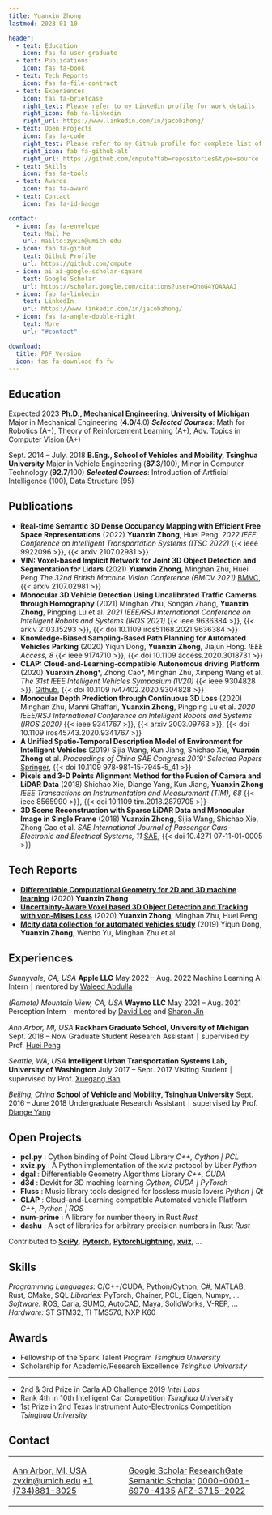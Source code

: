 ```yaml
---
title: Yuanxin Zhong
lastmod: 2023-01-10

header:
  - text: Education
    icon: fas fa-user-graduate
  - text: Publications
    icon: fas fa-book
  - text: Tech Reports
    icon: fas fa-file-contract
  - text: Experiences
    icon: fas fa-briefcase
    right_text: Please refer to my Linkedin profile for work details
    right_icon: fab fa-linkedin
    right_url: https://www.linkedin.com/in/jacobzhong/
  - text: Open Projects
    icon: fas fa-code
    right_test: Please refer to my Github profile for complete list of my open projects
    right_icon: fab fa-github-alt
    right_url: https://github.com/cmpute?tab=repositories&type=source
  - text: Skills
    icon: fas fa-tools
  - text: Awards
    icon: fas fa-award
  - text: Contact
    icon: fas fa-id-badge

contact:
  - icon: fas fa-envelope
    text: Mail Me
    url: mailto:zyxin@umich.edu
  - icon: fab fa-github
    text: Github Profile
    url: https://github.com/cmpute
  - icon: ai ai-google-scholar-square
    text: Google Scholar
    url: https://scholar.google.com/citations?user=OhoG4YQAAAAJ
  - icon: fab fa-linkedin
    text: LinkedIn
    url: https://www.linkedin.com/in/jacobzhong/
  - icon: fas fa-angle-double-right
    text: More
    url: "#contact"

download:
  title: PDF Version
  icon: fas fa-download fa-fw
---
```


## Education

<span class="right"> Expected 2023 </span> **Ph.D., Mechanical Engineering, University of Michigan**
Major in Mechanical Engineering (**4.0**/4.0)
***Selected Courses***: Math for Robotics (A+), Theory of Reinforcement Learning (A+), Adv. Topics in Computer Vision (A+)

<span class="right"> Sept. 2014 – July. 2018 </span> **B.Eng., School of Vehicles and Mobility, Tsinghua University**
Major in Vehicle Engineering (**87.3**/100), Minor in Computer Technology (**92.7**/100)
***Selected Courses***: Introduction of Artficial Intelligence (100), Data Structure (95)

## Publications

- __Real-time Semantic 3D Dense Occupancy Mapping with Efficient Free Space Representations__ (2022)
  **Yuanxin Zhong**, Huei Peng.
  *2022 IEEE Conference on Intelligent Transportation Systems (ITSC 2022)*
  {{< ieee 9922096 >}}, {{< arxiv 2107.02981 >}}
- __VIN: Voxel-based Implicit Network for Joint 3D Object Detection and Segmentation for Lidars__ (2021)
  **Yuanxin Zhong**, Minghan Zhu, Huei Peng
  *The 32nd British Machine Vision Conference (BMCV 2021)*
  [<i class="fas fa-external-link-alt fa-sm"></i> BMVC](https://www.bmvc2021-virtualconference.com/conference/papers/paper_0784.html), {{< arxiv 2107.02981 >}}
- __Monocular 3D Vehicle Detection Using Uncalibrated Traffic Cameras through Homography__ (2021)
  Minghan Zhu, Songan Zhang, **Yuanxin Zhong**, Pingping Lu et al.
  *2021 IEEE/RSJ International Conference on Intelligent Robots and Systems (IROS 2021)*
  {{< ieee 9636384 >}}, {{< arxiv 2103.15293 >}}, {{< doi 10.1109 iros51168.2021.9636384 >}}
- __Knowledge-Biased Sampling-Based Path Planning for Automated Vehicles Parking__ (2020)
  Yiqun Dong, **Yuanxin Zhong**, Jiajun Hong. 
  *IEEE Access, 8*
  {{< ieee 9174710 >}}, {{< doi 10.1109 access.2020.3018731 >}}
- __CLAP: Cloud-and-Learning-compatible Autonomous driving Platform__ (2020)
  **Yuanxin Zhong**\*, Zhong Cao\*, Minghan Zhu, Xinpeng Wang et al.
  *The 31st IEEE Intelligent Vehicles Symposium (IV20)*
  {{< ieee 9304828 >}}, [<i class="fab fa-github"></i> Github](https://github.com/CLAP-Framework/clap), {{< doi 10.1109 iv47402.2020.9304828 >}}
- __Monocular Depth Prediction through Continuous 3D Loss__ (2020)
  Minghan Zhu, Manni Ghaffari, **Yuanxin Zhong**, Pingping Lu et al.
  *2020 IEEE/RSJ International Conference on Intelligent Robots and Systems (IROS 2020)*
  {{< ieee 9341767 >}}, {{< arxiv 2003.09763 >}}, {{< doi 10.1109 iros45743.2020.9341767 >}}
-  __A Unified Spatio-Temporal Description Model of Environment for Intelligent Vehicles__ (2019)
  Sijia Wang, Kun Jiang, Shichao Xie, **Yuanxin Zhong** et al.
  *Proceedings of China SAE Congress 2019: Selected Papers*
  [<i class="ai ai-springer"></i> Springer](https://link.springer.com/chapter/10.1007/978-981-15-7945-5_41), {{< doi 10.1109 978-981-15-7945-5_41 >}}
- __Pixels and 3-D Points Alignment Method for the Fusion of Camera and LiDAR Data__ (2018)
  Shichao Xie, Diange Yang, Kun Jiang, **Yuanxin Zhong**
  *IEEE Transactions on Instrumentation and Measurement (TIM), 68*
  {{< ieee 8565990 >}}, {{< doi 10.1109 tim.2018.2879705 >}}
- __3D Scene Reconstruction with Sparse LiDAR Data and Monocular Image in Single Frame__ (2018)
  **Yuanxin Zhong**, Sijia Wang, Shichao Xie, Zhong Cao et al. 
  *SAE International Journal of Passenger Cars-Electronic and Electrical Systems, 11*
  [<i class="fas fa-external-link-alt fa-sm"></i> SAE](https://saemobilus.sae.org/content/07-11-01-0005/), {{< doi 10.4271 07-11-01-0005 >}}

## Tech Reports
- [__Differentiable Computational Geometry for 2D and 3D machine learning__](https://arxiv.org/abs/2011.11134) (2020)
  **Yuanxin Zhong**
- [__Uncertainty-Aware Voxel based 3D Object Detection and Tracking with von-Mises Loss__](https://arxiv.org/abs/2011.02553) (2020)
  **Yuanxin Zhong**, Minghan Zhu, Huei Peng
- [__Mcity data collection for automated vehicles study__](https://arxiv.org/abs/1912.06258) (2019)
  Yiqun Dong, **Yuanxin Zhong**, Wenbo Yu, Minghan Zhu et al.

## Experiences

<em class="right"> Sunnyvale, CA, USA</em> **Apple LLC**
<span class="right"> May 2022 – Aug. 2022 </span> Machine Learning AI Intern ⏐ mentored by [Waleed Abdulla](https://www.linkedin.com/in/waleedka/)

<em class="right"> (Remote) Mountain View, CA, USA </em> **Waymo LLC**
<span class="right"> May 2021 – Aug. 2021 </span> Perception Intern ⏐ mentored by [David Lee](https://www.linkedin.com/in/david-lee-b489301a8) and [Sharon Jin](https://www.linkedin.com/in/sharon-jin-5b4289109)

<em class="right"> Ann Arbor, MI, USA </em> **Rackham Graduate School, University of Michigan**
<span class="right"> Sept. 2018 – Now </span> Graduate Student Research Assistant ⏐ supervised by Prof. [Huei Peng](https://huei.engin.umich.edu/)

<em class="right"> Seattle, WA, USA </em> **Intelligent Urban Transportation Systems Lab, University of Washington**
<span class="right"> July 2017 – Sept. 2017 </span> Visiting Student ⏐ supervised by Prof. [Xuegang Ban](http://faculty.washington.edu/banx/)

<em class="right"> Beijing, China </em> **School of Vehicle and Mobility, Tsinghua University**
<span class="right"> Sept. 2016 – June 2018 </span> Undergraduate Research Assistant ⏐ supervised by Prof. [Diange Yang](http://www.svm.tsinghua.edu.cn/essay/80/1834.html)

## Open Projects

<span class="compact">

- **pcl.py** [<i class="fab fa-github"></i>](https://github.com/cmpute/pcl.py) [<i class="fas fa-box"></i>](https://pypi.org/project/pcl-py/): Cython binding of Point Cloud Library <em class="right"> C++, Cython | PCL </em>
- **xviz.py** [<i class="fab fa-github"></i>](https://github.com/cmpute/xviz.py) [<i class="fas fa-box"></i>](https://pypi.org/project/xviz-avs/): A Python implementation of the xviz protocol by Uber <em class="right"> Python </em>
- **dgal** [<i class="fab fa-github"></i>](https://github.com/cmpute/dgal.py): Differentiable Geometry Algorithms Library <em class="right"> C++, CUDA </em>
- **d3d** [<i class="fab fa-github"></i>](https://github.com/cmpute/d3d) [<i class="fas fa-box"></i>](https://pypi.org/project/d3d/): Devkit for 3D maching learning <em class="right"> Cython, CUDA | PyTorch </em>
- **Fluss** [<i class="fab fa-github"></i>](https://github.com/cmpute/fluss): Music library tools designed for lossless music lovers <em class="right"> Python | Qt </em>
- **CLAP** [<i class="fab fa-github"></i>](https://github.com/CLAP-Framework/clap): Cloud-and-Learning compatible Automated vehicle Platform <em class="right"> C++, Python | ROS </em>
- **num-prime** [<i class="fab fa-github"></i>](https://github.com/cmpute/num-prime) [<i class="fas fa-box"></i>](https://crates.io/crates/num-prime): A library for number theory in Rust <em class="right"> Rust </em>
- **dashu** [<i class="fab fa-github"></i>](https://github.com/cmpute/dashu) [<i class="fas fa-box"></i>](https://crates.io/crates/dashu): A set of libraries for arbitrary precision numbers in Rust <em class="right"> Rust </em>

Contributed to [**SciPy**](https://github.com/scipy/scipy), [**Pytorch**](https://github.com/pytorch/pytorch), [**PytorchLightning**](https://github.com/Lightning-AI/lightning), [**xviz**](https://github.com/aurora-opensource/xviz), ...

</span>

## Skills
*Programming Languages:* C/C++/CUDA, Python/Cython, C#, MATLAB, Rust, CMake, SQL
*Libraries:* PyTorch, Chainer, PCL, Eigen, Numpy, ...
*Software:* ROS, Carla, SUMO, AutoCAD, Maya, SolidWorks, V-REP, ...
*Hardware:* ST STM32, TI TMS570, NXP K60
 
## Awards

<span class="compact">

- Fellowship of the Spark Talent Program <em class="right"> Tsinghua University </em>
- Scholarship for Academic/Research Excellence <em class="right"> Tsinghua University </em>
---
- 2nd & 3rd Prize in Carla AD Challenge 2019 <em class="right"> Intel Labs </em>
- Rank 4th in 10th Intelligent Car Competition <em class="right"> Tsinghua University </em>
- 1st Prize in 2nd Texas Instrument Auto-Electronics Competition <em class="right"> Tsinghua University </em>

</span>

## Contact

<table class="contact"><tr><td>

[<i class="fa fa-map-marked fa-fw"></i> Ann Arbor, MI, USA](https://goo.gl/maps/rcdzjKoEqEjF69wh6)
[<i class="fa fa-envelope fa-fw"></i> zyxin@umich.edu](mailto:zyxin@umich.edu)
[<i class="fa fa-phone-alt fa-fw"></i> +1 (734)881-3025](tel:+17348813025)

</td><td>

[<i class="ai ai-google-scholar ai-fw"></i> Google Scholar](https://scholar.google.com/citations?user=OhoG4YQAAAAJ)
[<i class="ai ai-researchgate ai-fw"></i> ResearchGate](https://www.researchgate.net/profile/Yuanxin-Zhong)
[<i class="ai ai-semantic-scholar ai-fw"></i> Semantic Scholar](https://www.semanticscholar.org/author/2488390)
[<i class="ai ai-orcid ai-fw"></i> 0000-0001-6970-4135](https://orcid.org/0000-0001-6970-4135)
[<i class="ai ai-publons ai-fw"></i> AFZ-3715-2022](https://www.webofscience.com/wos/author/rid/AFZ-3715-2022)

</td></tr></table>